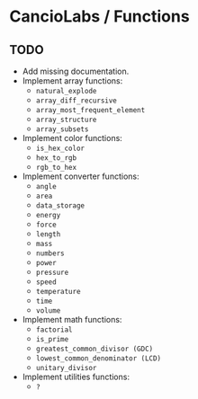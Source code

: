 # CancioLabs / Functions

## TODO

* Add missing documentation.
* Implement array functions:
  * `natural_explode`
  * `array_diff_recursive`
  * `array_most_frequent_element`
  * `array_structure`
  * `array_subsets`
* Implement color functions:
  * `is_hex_color`
  * `hex_to_rgb`
  * `rgb_to_hex`
* Implement converter functions:
  * `angle`
  * `area`
  * `data_storage`
  * `energy`
  * `force`
  * `length`
  * `mass`
  * `numbers`
  * `power`
  * `pressure`
  * `speed`
  * `temperature`
  * `time`
  * `volume`
* Implement math functions:
  * `factorial`
  * `is_prime`
  * `greatest_common_divisor (GDC)`
  * `lowest_common_denominator (LCD)` 
  * `unitary_divisor`
* Implement utilities functions:
  * `?`
